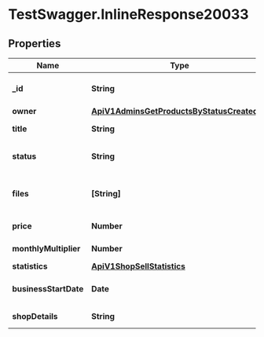 # TestSwagger.InlineResponse20033

## Properties

Name | Type | Description | Notes
------------ | ------------- | ------------- | -------------
**_id** | **String** | GUID магазина на продажу. | [optional] 
**owner** | [**ApiV1AdminsGetProductsByStatusCreatedBy**](ApiV1AdminsGetProductsByStatusCreatedBy.md) |  | [optional] 
**title** | **String** | Имя магазина для продажи | [optional] 
**status** | **String** | Статус магазина для продажи | [optional] 
**files** | **[String]** | Файлы, которые привязаны к магазину | [optional] 
**price** | **Number** | Стоимость магазина | [optional] 
**monthlyMultiplier** | **Number** | Ежемесячный множитель | [optional] 
**statistics** | [**ApiV1ShopSellStatistics**](ApiV1ShopSellStatistics.md) |  | [optional] 
**businessStartDate** | **Date** | Дата создания бизнеса | [optional] 
**shopDetails** | **String** | Детали магазина | [optional] 


